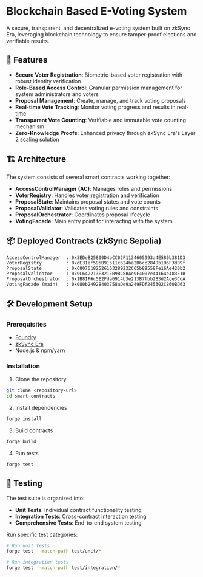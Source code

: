 # Blockchain Based E-Voting System 

A secure, transparent, and decentralized e-voting system built on zkSync Era, leveraging blockchain technology to ensure tamper-proof elections and verifiable results.

## 🌟 Features

- **Secure Voter Registration**: Biometric-based voter registration with robust identity verification
- **Role-Based Access Control**: Granular permission management for system administrators and voters
- **Proposal Management**: Create, manage, and track voting proposals
- **Real-time Vote Tracking**: Monitor voting progress and results in real-time
- **Transparent Vote Counting**: Verifiable and immutable vote counting mechanism
- **Zero-Knowledge Proofs**: Enhanced privacy through zkSync Era's Layer 2 scaling solution

## 🏗 Architecture

The system consists of several smart contracts working together:

- **AccessControlManager (AC)**: Manages roles and permissions
- **VoterRegistry**: Handles voter registration and verification
- **ProposalState**: Maintains proposal states and vote counts
- **ProposalValidator**: Validates voting rules and constraints
- **ProposalOrchestrator**: Coordinates proposal lifecycle
- **VotingFacade**: Main entry point for interacting with the system

## 📦 Deployed Contracts (zkSync Sepolia)
```solidity
AccessControlManager  : 0x3EDeB25800D4bCC02F1134605993a4E580b381D3
VoterRegistry         : 0xdE31ef595B91511c624ba2B6cc284Db1D6F3d09f
ProposalState         : 0xC8076182526163289232C65b89558Fe16Ae420b2
ProposalValidator     : 0x9C642213E321EB9BC8BAe9F4007e44164e483E1B
ProposalOrchestrator  : 0x1B81F6c5E2Fda6914b3e213B7fbb2B3d2Ace3CdA
VotingFacade (main)   : 0x080b2492B403758aDe9a249FDf245302C860BD63
```

## 🛠 Development Setup

### Prerequisites

- [Foundry](https://book.getfoundry.sh/getting-started/installation)
- [zkSync Era](https://era.zksync.io/docs/dev/building-on-zksync/hello-world.html)
- Node.js & npm/yarn

### Installation

1. Clone the repository
```bash
git clone <repository-url>
cd smart-contracts
```

2. Install dependencies
```bash
forge install
```

3. Build contracts
```bash
forge build
```

4. Run tests
```bash
forge test
```

## 🧪 Testing

The test suite is organized into:

- **Unit Tests**: Individual contract functionality testing
- **Integration Tests**: Cross-contract interaction testing
- **Comprehensive Tests**: End-to-end system testing

Run specific test categories:
```bash
# Run unit tests
forge test --match-path test/unit/*

# Run integration tests
forge test --match-path test/integration/*
```




